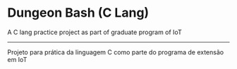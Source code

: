 # Dungeon Bash (C Lang)

A C lang practice project as part of graduate program of IoT

---

Projeto para prática da linguagem C como parte do programa de extensão em IoT
